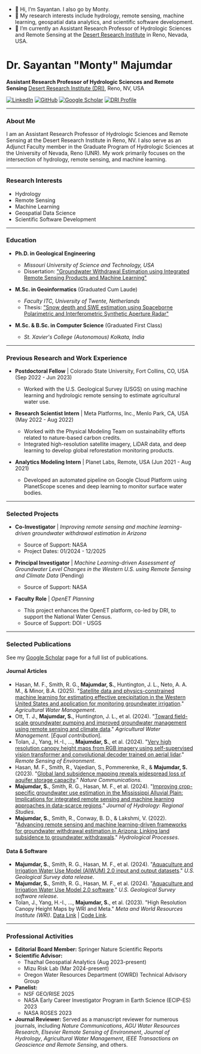 - 👋 Hi, I’m Sayantan. I also go by Monty.
- 👀 My research interests include hydrology, remote sensing, machine learning, geospatial data analytics, and scientific software development.
- 🌱 I’m currently an Assistant Research Professor of Hydrologic Sciences and Remote Sensing at the <a href=https://www.dri.edu>Desert Research Institute</a> in Reno, Nevada, USA.

<!---
montimaj/montimaj is a ✨ special ✨ repository because its `README.md` (this file) appears on your GitHub profile.
You can click the Preview link to take a look at your changes.
--->

# Dr. Sayantan "Monty" Majumdar

**Assistant Research Professor of Hydrologic Sciences and Remote Sensing**
[Desert Research Institute (DRI)](https://www.dri.edu/), Reno, NV, USA

[![LinkedIn](https://img.shields.io/badge/LinkedIn-sayantanmajumdar-blue)](https://www.linkedin.com/in/sayantanmajumdar/)
[![GitHub](https://img.shields.io/badge/GitHub-montimaj-green)](https://github.com/montimaj)
[![Google Scholar](https://img.shields.io/badge/Google%20Scholar-iYlO--VcAAAAJ-blue)](https://scholar.google.com/citations?user=iYlO-VcAAAAJ&hl=en)
<a href="https://www.dri.edu/directory/sayantan-majumdar/"><img src="https://img.shields.io/badge/Website-DRI%20Profile-lightgrey" alt="DRI Profile"></a>

---

### About Me

I am an Assistant Research Professor of Hydrologic Sciences and Remote Sensing at the Desert Research Institute in Reno, NV. I also serve as an Adjunct Faculty member in the Graduate Program of Hydrologic Sciences at the University of Nevada, Reno (UNR). My work primarily focuses on the intersection of hydrology, remote sensing, and machine learning.

---

### Research Interests

* Hydrology
* Remote Sensing
* Machine Learning
* Geospatial Data Science
* Scientific Software Development

---

### Education

* **Ph.D. in Geological Engineering**
    * *Missouri University of Science and Technology, USA*
    * Dissertation: ["Groundwater Withdrawal Estimation using Integrated Remote Sensing Products and Machine Learning"](https://scholarsmine.mst.edu/doctoral_dissertations/3230/)

* **M.Sc. in Geoinformatics** (Graduated Cum Laude)
    * *Faculty ITC, University of Twente, Netherlands*
    * Thesis: ["Snow depth and SWE estimation using Spaceborne Polarimetric and Interferometric Synthetic Aperture Radar"](https://essay.utwente.nl/83533/1/majumdar.pdf)

* **M.Sc. & B.Sc. in Computer Science** (Graduated First Class)
    * *St. Xavier's College (Autonomous) Kolkata, India*

---

### Previous Research and Work Experience

* **Postdoctoral Fellow** | Colorado State University, Fort Collins, CO, USA (Sep 2022 - Jun 2023)
    * Worked with the U.S. Geological Survey (USGS) on using machine learning and hydrologic remote sensing to estimate agricultural water use.

* **Research Scientist Intern** | Meta Platforms, Inc., Menlo Park, CA, USA (May 2022 - Aug 2022)
    * Worked with the Physical Modeling Team on sustainability efforts related to nature-based carbon credits.
    * Integrated high-resolution satellite imagery, LiDAR data, and deep learning to develop global reforestation monitoring products.

* **Analytics Modeling Intern** | Planet Labs, Remote, USA (Jun 2021 - Aug 2021)
    * Developed an automated pipeline on Google Cloud Platform using PlanetScope scenes and deep learning to monitor surface water bodies.

---

### Selected Projects

* **Co-Investigator** | *Improving remote sensing and machine learning-driven groundwater withdrawal estimation in Arizona*
    * Source of Support: NASA
    * Project Dates: 01/2024 - 12/2025

* **Principal Investigator** | *Machine Learning-driven Assessment of Groundwater Level Changes in the Western U.S. using Remote Sensing and Climate Data* (Pending)
    * Source of Support: NASA

* **Faculty Role** | *OpenET Planning*
    * This project enhances the OpenET platform, co-led by DRI, to support the National Water Census.
    * Source of Support: DOI - USGS

---

### Selected Publications
See my [Google Scholar](https://scholar.google.com/citations?user=iYlO-VcAAAAJ&hl=en) page for a full list of publications. 
#### Journal Articles

* Hasan, M. F., Smith, R. G., **Majumdar, S.**, Huntington, J. L., Neto, A. A. M., & Minor, B.A. (2025). "[Satellite data and physics-constrained machine learning for estimating effective precipitation in the Western United States and application for monitoring groundwater irrigation](https://doi.org/10.1016/j.agwat.2025.109821)." *Agricultural Water Management*.
* Ott, T. J., **Majumdar, S.**, Huntington, J. L., et al. (2024). "[Toward field-scale groundwater pumping and improved groundwater management using remote sensing and climate data](https://doi.org/10.1016/j.agwat.2024.109000)." *Agricultural Water Management*. [*Equal contribution*].
* Tolan, J., Yang, H.-I., ..., **Majumdar, S.**, et al. (2024). "[Very high resolution canopy height maps from RGB imagery using self-supervised vision transformer and convolutional decoder trained on aerial lidar](https://doi.org/10.1016/j.rse.2023.113888)." *Remote Sensing of Environment*.
* Hasan, M. F., Smith, R., Vajedian, S., Pommerenke, R., & **Majumdar, S.** (2023). "[Global land subsidence mapping reveals widespread loss of aquifer storage capacity](https://doi.org/10.1038/s41467-023-41933-z)." *Nature Communications*.
* **Majumdar, S.**, Smith, R. G., Hasan, M. F., et al. (2024). "[Improving crop-specific groundwater use estimation in the Mississippi Alluvial Plain: Implications for integrated remote sensing and machine learning approaches in data-scarce regions](https://doi.org/10.1016/j.ejrh.2024.101674)." *Journal of Hydrology: Regional Studies*.
* **Majumdar, S.**, Smith, R., Conway, B. D., & Lakshmi, V. (2022). "[Advancing remote sensing and machine learning-driven frameworks for groundwater withdrawal estimation in Arizona: Linking land subsidence to groundwater withdrawals](https://doi.org/10.1002/hyp.14757)." *Hydrological Processes*.

#### Data & Software
* **Majumdar, S.**, Smith, R. G., Hasan, M. F., et al. (2024). "[Aquaculture and Irrigation Water Use Model (AIWUM) 2.0 input and output datasets](https://doi.org/10.5066/P9CET25K)." *U.S. Geological Survey data release*.
* **Majumdar, S.**, Smith, R. G., Hasan, M. F., et al. (2024). "[Aquaculture and Irrigation Water Use Model 2.0 software](https://doi.org/10.5066/P137FIUZ)." *U.S. Geological Survey software release*.
* Tolan, J., Yang, H.-I., ..., **Majumdar, S.**, et al. (2023). "High Resolution Canopy Height Maps by WRI and Meta." *Meta and World Resources Institute (WRI)*. [Data Link](https://registry.opendata.aws/dataforgood-fb-forests/) | [Code Link](https://github.com/facebookresearch/HighResCanopyHeight).

---

### Professional Activities

* **Editorial Board Member:** Springer Nature Scientific Reports
* **Scientific Advisor:**
    * Thazhal Geospatial Analytics (Aug 2023-present)
    * Mizu Risk Lab (Mar 2024-present)
    * Oregon Water Resources Department (OWRD) Technical Advisory Group
* **Panelist:**
    * NSF GEO/RISE 2025   
    * NASA Early Career Investigator Program in Earth Science (ECIP-ES) 2023
    * NASA ROSES 2023
* **Journal Reviewer:** Served as a manuscript reviewer for numerous journals, including *Nature Communications*, *AGU Water Resources Research*, *Elsevier Remote Sensing of Environment*, *Journal of Hydrology*, *Agricultural Water Management*, *IEEE Transactions on Geoscience and Remote Sensing*, and others.

